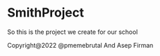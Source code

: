 # SmithProject
So this is the project we create for our school

Copyright@2022 @pmemebrutal And Asep Firman

